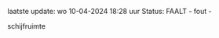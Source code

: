laatste update: 
wo 10-04-2024 18:28   uur 
Status: FAALT - fout - 
<div class="service R">schijfruimte</div>